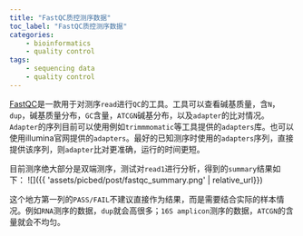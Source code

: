 ```yaml
---
title: "FastQC质控测序数据"
toc_label: "FastQC质控测序数据"
categories:
    - bioinformatics
    - quality control
tags:
    - sequencing data
    - quality control
---
```


[FastQC](https://www.bioinformatics.babraham.ac.uk/projects/fastqc/)是一款用于对测序`read`进行`QC`的工具。工具可以查看碱基质量，含`N`，`dup`，碱基质量分布，`GC`含量，`ATCGN`碱基分布，以及`adapter`的比对情况。`Adapter`的序列目前可以使用例如`trimmmomatic`等工具提供的`adapters`库。也可以使用illumina官网提供的`adapters`。最好的已知测序时使用的`adapters`序列，直接提供该序列，则`adapter`比对更准确，运行的时间更短。
<!--more-->

目前测序绝大部分是双端测序，测试对`read1`进行分析，得到的`summary`结果如下：
![]({{ 'assets/picbed/post/fastqc_summary.png' | relative_url}})

这个地方第一列的`PASS/FAIL`不建议直接作为结果，而是需要结合实际的样本情况。例如`RNA`测序的数据，`dup`就会高很多；`16S amplicon`测序的数据，`ATCGN`的含量就会不均匀。